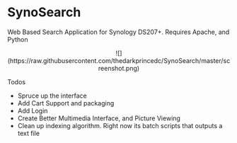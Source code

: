 SynoSearch
==========

Web Based Search Application for Synology DS207+. Requires Apache, and Python


<center>![](https://raw.githubusercontent.com/thedarkprincedc/SynoSearch/master/screenshot.png)</center>

Todos
- Spruce up the interface
- Add Cart Support and packaging
- Add Login
- Create Better Multimedia Interface, and Picture Viewing
- Clean up indexing algorithm. Right now its batch scripts that outputs a text file
